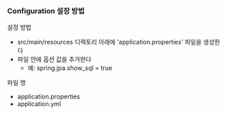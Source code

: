 ### Configuration 설장 방법
설정 방법
- src/main/resources 디렉토리 아래에 'application.properties' 파일을 생성한다
- 파일 안에 옵션 값을 추가한다
   - 예: spring.jpa.show_sql = true

파일 명
- application.properties
- application.yml